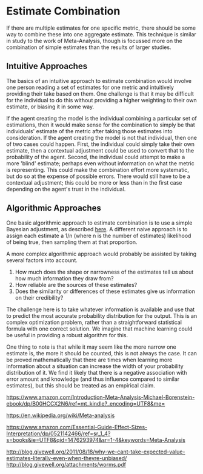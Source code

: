 # Estimate Combination

If there are multiple estimates for one specific metric, there should be some way to combine these into one aggregate estimate. This technique is similar in study to the work of Meta-Analysis, though is focussed more on the combination of simple estimates than the results of larger studies.

## Intuitive Approaches
The basics of an intuitive approach to estimate combination would involve one person reading a set of estimates for one metric and intuitively providing their take based on them. One challenge is that it may be difficult for the individual to do this without providing a higher weighting to their own estimate, or biasing it in some way.

If the agent creating the model is the individual combining a particular set of estimations, then it would make sense for the combination to simply be that individuals' estimate of the metric after taking those estimates into consideration. If the agent creating the model is not that individual, then one of two cases could happen. First, the individual could simply take their own estimate, then a contextual adjustment could be used to convert that to the probability of the agent. Second, the individual could attempt to make a more 'blind' estimate; perhaps even without information on what the metric is representing. This could make the combination effort more systematic, but do so at the expense of possible errors. There would still have to be a contextual adjustment; this could be more or less than in the first case depending on the agent's trust in the individual.

## Algorithmic Approaches
One basic algorithmic approach to estimate combination is to use a simple Bayesian adjustment, as described [here](http://blog.givewell.org/attachments/worms.pdf). A different naive approach is to assign each estimate a 1/n (where n is the number of estimates) likelihood of being true, then sampling them at that proportion.

A more complex algorithmic approach would probably be assisted by taking several factors into account.
1. How much does the shape or narrowness of the estimates tell us about how much information they draw from?
2. How reliable are the sources of these estimates?
3. Does the similarity or differences of these estimates give us information on their credibility?

The challenge here is to take whatever information is available and use that to predict the most accurate probability distribution for the output. This is an complex optimization problem, rather than a straightforward statistical formula with one correct solution. We imagine that machine learning could be useful in providing a robust algorithm for this.

One thing to note is that while it may seem like the more narrow one estimate is, the more it should be counted, this is not always the case. It can be proved mathematically that there are times when learning more information about a situation can increase the width of your probability distribution of it. We find it likely that there is a negative association with error amount and knowledge (and thus influence compared to similar estimates), but this should be treated as an empirical claim.

https://www.amazon.com/Introduction-Meta-Analysis-Michael-Borenstein-ebook/dp/B00HCCX2N6/ref=mt_kindle?_encoding=UTF8&me=

https://en.wikipedia.org/wiki/Meta-analysis

https://www.amazon.com/Essential-Guide-Effect-Sizes-Interpretation/dp/0521142466/ref=sr_1_4?s=books&ie=UTF8&qid=1476293974&sr=1-4&keywords=Meta-Analysis

http://blog.givewell.org/2011/08/18/why-we-cant-take-expected-value-estimates-literally-even-when-theyre-unbiased/
http://blog.givewell.org/attachments/worms.pdf

